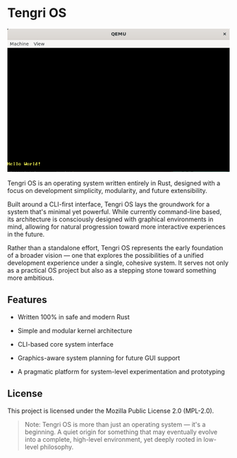 # Tengri OS

<div align="center">

![img.png](.github/img.png)

</div>


Tengri OS is an operating system written entirely in Rust, designed with a focus on development simplicity, modularity, and future extensibility.

Built around a CLI-first interface, Tengri OS lays the groundwork for a system that's minimal yet powerful. While currently command-line based, its architecture is consciously designed with graphical environments in mind, allowing for natural progression toward more interactive experiences in the future.

Rather than a standalone effort, Tengri OS represents the early foundation of a broader vision — one that explores the possibilities of a unified development experience under a single, cohesive system. It serves not only as a practical OS project but also as a stepping stone toward something more ambitious.

## Features
* Written 100% in safe and modern Rust

* Simple and modular kernel architecture

* CLI-based core system interface

* Graphics-aware system planning for future GUI support

* A pragmatic platform for system-level experimentation and prototyping

## License
This project is licensed under the Mozilla Public License 2.0 (MPL-2.0).

> Note: Tengri OS is more than just an operating system — it's a beginning. A quiet origin for something that may eventually evolve into a complete, high-level environment, yet deeply rooted in low-level philosophy.